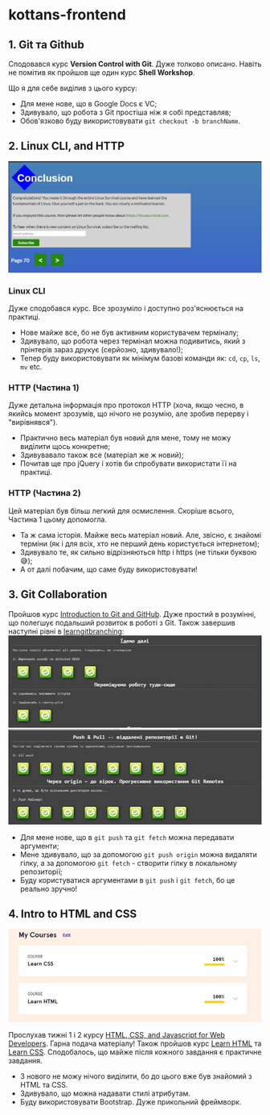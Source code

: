 # kottans-frontend

## 1. Git та Github

Сподовався курс **Version Control with Git**. Дуже толково описано. Навіть не помітив як пройшов ще один курс **Shell Workshop**.

Що я для себе виділив з цього курсу:
  - Для мене нове, що в Google Docs є VC;
  - Здивувало, що робота з Git простіша ніж я собі представляв;
  - Обов'язково буду використовувати `git checkout -b branchName`.

## 2. Linux CLI, and HTTP

![linux](./task_linux_cli/Linux.jpg)
### Linux CLI
Дуже сподобався курс. Все зрозуміло і доступно роз'яснюється на практиці.
  - Нове майже все, бо не був активним користувачем терміналу;
  - Здивувало, що робота через термінал можна подивитись, який з прінтерів зараз друкує (серйозно, здивувало!);
  - Тепер буду використовувати як мінімум базові команди як: `cd`, `cp`, `ls`, `mv` etc.

### HTTP (Частина 1)

Дуже детальна інформація про протокол HTTP (хоча, якщо чесно, в якийсь момент зрозумів, що нічого не розумію, але зробив перерву і "вирівнявся").
  - Практично весь матеріал був новий для мене, тому не можу виділити щось конкретне;
  - Здивувавало також все (матеріал же ж новий);
  - Почитав ще про jQuery і хотів би спробувати використати її на практиці.

### HTTP (Частина 2)

Цей матеріал був більш легкий для осмислення. Скоріше всього, Частина 1 цьому допомогла. 
 - Та ж сама історія. Майже весь матеріал новий. Але, звісно, є знайомі терміни (як і для всіх, хто не перший день користується інтернетом);
 - Здивувало те, як сильно відрізняються http і https (не тільки буквою :sweat_smile:);
 - А от далі побачим, що саме буду використовувати!

## 3. Git Collaboration

Пройшов курс [Introduction to Git and GitHub](https://www.coursera.org/learn/introduction-git-github). Дуже простий в розумінні, що полегшує подальший розвиток в роботі з Git. Також завершив наступні рівні в [learngitbranching](https://learngitbranching.js.org/):
![screen_1](./task_git_collaboration/Screenshot_1.jpg)
![screen_2](./task_git_collaboration/Screenshot_2.jpg)

 - Для мене нове, що в `git push` та `git fetch` можна передавати аргументи;
 - Мене здивувало, що за допомогою `git push origin` можна видаляти гілку, а за допомогою `git fetch` - створити гілку в локальному репозиторії;
 - Буду користуватися аргументами в `git push` і `git fetch`, бо це реально зручно!

## 4. Intro to HTML and CSS

![codecademy](./task_html_css_intro/htmlCSS.jpg)

Прослухав тижні 1 і 2 курсу [HTML, CSS, and Javascript for Web Developers](https://www.coursera.org/learn/html-css-javascript-for-web-developers). Гарна подача матеріалу! Також пройшов курс [Learn HTML](https://www.codecademy.com/learn/learn-html) та [Learn CSS](https://www.codecademy.com/learn/learn-css). Сподобалось, що майже після кожного завдання є практичне завдання.

  - З нового не можу нічого виділити, бо до цього вже був знайомий з HTML та CSS.
  - Здивувало, що можна надавати стилі атрибутам.
  - Буду використовувати Bootstrap. Дуже прикольний фреймворк.